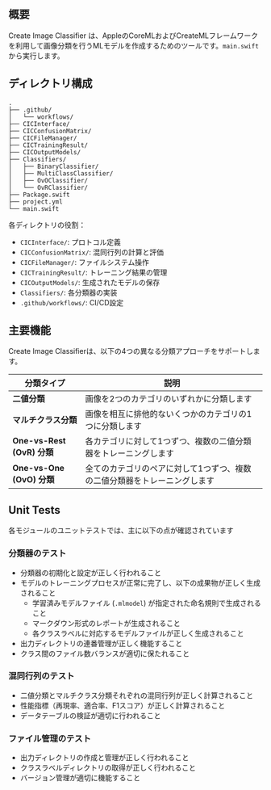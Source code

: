 ## 概要

Create Image Classifier は、AppleのCoreMLおよびCreateMLフレームワークを利用して画像分類を行うMLモデルを作成するためのツールです。`main.swift`から実行します。

## ディレクトリ構成

```
.
├── .github/
│   └── workflows/
├── CICInterface/
├── CICConfusionMatrix/
├── CICFileManager/
├── CICTrainingResult/
├── CICOutputModels/
├── Classifiers/
│   ├── BinaryClassifier/
│   ├── MultiClassClassifier/
│   ├── OvOClassifier/
│   └── OvRClassifier/
├── Package.swift
├── project.yml
└── main.swift
```

各ディレクトリの役割：

* `CICInterface/`: プロトコル定義
* `CICConfusionMatrix/`: 混同行列の計算と評価
* `CICFileManager/`: ファイルシステム操作
* `CICTrainingResult/`: トレーニング結果の管理
* `CICOutputModels/`: 生成されたモデルの保存
* `Classifiers/`: 各分類器の実装
* `.github/workflows/`: CI/CD設定

## 主要機能

Create Image Classifierは、以下の4つの異なる分類アプローチをサポートします。

| 分類タイプ                  | 説明                                                                 |
| --------------------------- | -------------------------------------------------------------------- |
| **二値分類**                | 画像を2つのカテゴリのいずれかに分類します                            |
| **マルチクラス分類**          | 画像を相互に排他的ないくつかのカテゴリの1つに分類します                |
| **One-vs-Rest (OvR) 分類** | 各カテゴリに対して1つずつ、複数の二値分類器をトレーニングします        |
| **One-vs-One (OvO) 分類**  | 全てのカテゴリのペアに対して1つずつ、複数の二値分類器をトレーニングします |

## Unit Tests

各モジュールのユニットテストでは、主に以下の点が確認されています

### 分類器のテスト
* 分類器の初期化と設定が正しく行われること
* モデルのトレーニングプロセスが正常に完了し、以下の成果物が正しく生成されること
  * 学習済みモデルファイル (`.mlmodel`) が指定された命名規則で生成されること
  * マークダウン形式のレポートが生成されること
  * 各クラスラベルに対応するモデルファイルが正しく生成されること
* 出力ディレクトリの連番管理が正しく機能すること
* クラス間のファイル数バランスが適切に保たれること

### 混同行列のテスト
* 二値分類とマルチクラス分類それぞれの混同行列が正しく計算されること
* 性能指標（再現率、適合率、F1スコア）が正しく計算されること
* データテーブルの検証が適切に行われること

### ファイル管理のテスト
* 出力ディレクトリの作成と管理が正しく行われること
* クラスラベルディレクトリの取得が正しく行われること
* バージョン管理が適切に機能すること